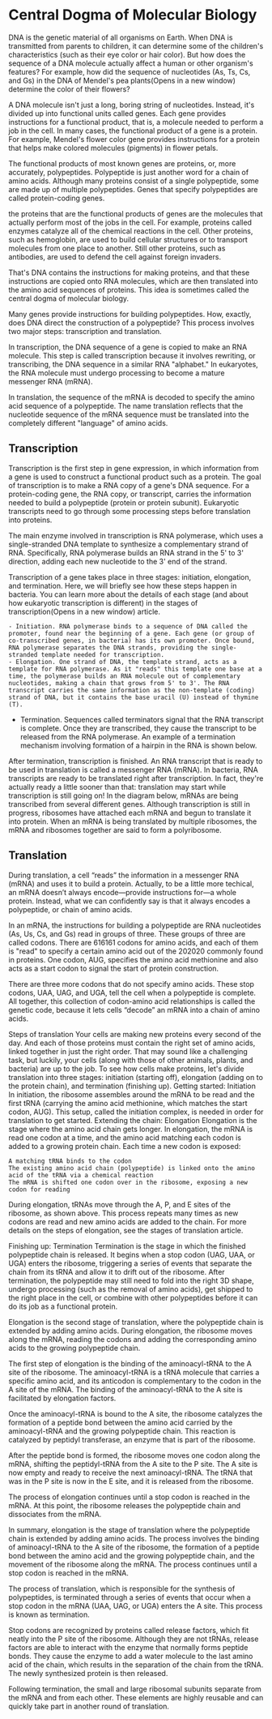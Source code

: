 
# Central Dogma of Molecular Biology

DNA is the genetic material of all organisms on Earth. When DNA is transmitted from parents to children, it can determine some of the children's characteristics (such as their eye color or hair color). But how does the sequence of a DNA molecule actually affect a human or other organism's features? For example, how did the sequence of nucleotides (As, Ts, Cs, and Gs) in the DNA of Mendel's pea plants(Opens in a new window) determine the color of their flowers?

A DNA molecule isn't just a long, boring string of nucleotides. Instead, it's divided up into functional units called genes. Each gene provides instructions for a functional product, that is, a molecule needed to perform a job in the cell. In many cases, the functional product of a gene is a protein. For example, Mendel's flower color gene provides instructions for a protein that helps make colored molecules (pigments) in flower petals.

The functional products of most known genes are proteins, or, more accurately, polypeptides. Polypeptide is just another word for a chain of amino acids. Although many proteins consist of a single polypeptide, some are made up of multiple polypeptides. Genes that specify polypeptides are called protein-coding genes.

the proteins that are the functional products of genes are the molecules that actually perform most of the jobs in the cell. For example, proteins called enzymes catalyze all of the chemical reactions in the cell. Other proteins, such as hemoglobin, are used to build cellular structures or to transport molecules from one place to another. Still other proteins, such as antibodies, are used to defend the cell against foreign invaders.

That's DNA contains the instructions for making proteins, and that these instructions are copied onto RNA molecules, which are then translated into the amino acid sequences of proteins. This idea is sometimes called the central dogma of molecular biology.

Many genes provide instructions for building polypeptides. How, exactly, does DNA direct the construction of a polypeptide? This process involves two major steps: transcription and translation.

In transcription, the DNA sequence of a gene is copied to make an RNA molecule. This step is called transcription because it involves rewriting, or transcribing, the DNA sequence in a similar RNA "alphabet." In eukaryotes, the RNA molecule must undergo processing to become a mature messenger RNA (mRNA).

In translation, the sequence of the mRNA is decoded to specify the amino acid sequence of a polypeptide. The name translation reflects that the nucleotide sequence of the mRNA sequence must be translated into the completely different "language" of amino acids.


## Transcription
Transcription is the first step in gene expression, in which information from a gene is used to construct a functional product such as a protein. The goal of transcription is to make a RNA copy of a gene's DNA sequence. For a protein-coding gene, the RNA copy, or transcript, carries the information needed to build a polypeptide (protein or protein subunit). Eukaryotic transcripts need to go through some processing steps before translation into proteins.

The main enzyme involved in transcription is RNA polymerase, which uses a single-stranded DNA template to synthesize a complementary strand of RNA. Specifically, RNA polymerase builds an RNA strand in the 5' to 3' direction, adding each new nucleotide to the 3' end of the strand. 

Transcription of a gene takes place in three stages: initiation, elongation, and termination. Here, we will briefly see how these steps happen in bacteria. You can learn more about the details of each stage (and about how eukaryotic transcription is different) in the stages of transcription(Opens in a new window) article.

    - Initiation. RNA polymerase binds to a sequence of DNA called the promoter, found near the beginning of a gene. Each gene (or group of co-transcribed genes, in bacteria) has its own promoter. Once bound, RNA polymerase separates the DNA strands, providing the single-stranded template needed for transcription.
    - Elongation. One strand of DNA, the template strand, acts as a template for RNA polymerase. As it "reads" this template one base at a time, the polymerase builds an RNA molecule out of complementary nucleotides, making a chain that grows from 5' to 3'. The RNA transcript carries the same information as the non-template (coding) strand of DNA, but it contains the base uracil (U) instead of thymine (T).
  - Termination. Sequences called terminators signal that the RNA transcript is complete. Once they are transcribed, they cause the transcript to be released from the RNA polymerase. An example of a termination mechanism involving formation of a hairpin in the RNA is shown below.

After termination, transcription is finished. An RNA transcript that is ready to be used in translation is called a messenger RNA (mRNA). In bacteria, RNA transcripts are ready to be translated right after transcription. In fact, they're actually ready a little sooner than that: translation may start while transcription is still going on!
In the diagram below, mRNAs are being transcribed from several different genes. Although transcription is still in progress, ribosomes have attached each mRNA and begun to translate it into protein. When an mRNA is being translated by multiple ribosomes, the mRNA and ribosomes together are said to form a polyribosome.


## Translation
During translation, a cell “reads” the information in a messenger RNA (mRNA) and uses it to build a protein. Actually, to be a little more techical, an mRNA doesn’t always encode—provide instructions for—a whole protein. Instead, what we can confidently say is that it always encodes a polypeptide, or chain of amino acids.

In an mRNA, the instructions for building a polypeptide are RNA nucleotides (As, Us, Cs, and Gs) read in groups of three. These groups of three are called codons.
There are 616161 codons for amino acids, and each of them is "read" to specify a certain amino acid out of the 202020 commonly found in proteins. One codon, AUG, specifies the amino acid methionine and also acts as a start codon to signal the start of protein construction.

There are three more codons that do not specify amino acids. These stop codons, UAA, UAG, and UGA, tell the cell when a polypeptide is complete. All together, this collection of codon-amino acid relationships is called the genetic code, because it lets cells “decode” an mRNA into a chain of amino acids.


Steps of translation
Your cells are making new proteins every second of the day. And each of those proteins must contain the right set of amino acids, linked together in just the right order. That may sound like a challenging task, but luckily, your cells (along with those of other animals, plants, and bacteria) are up to the job.
To see how cells make proteins, let's divide translation into three stages: initiation (starting off), elongation (adding on to the protein chain), and termination (finishing up).
Getting started: Initiation
In initiation, the ribosome assembles around the mRNA to be read and the first tRNA (carrying the amino acid methionine, which matches the start codon, AUG). This setup, called the initiation complex, is needed in order for translation to get started.
Extending the chain: Elongation
Elongation is the stage where the amino acid chain gets longer. In elongation, the mRNA is read one codon at a time, and the amino acid matching each codon is added to a growing protein chain.
Each time a new codon is exposed:

    A matching tRNA binds to the codon
    The existing amino acid chain (polypeptide) is linked onto the amino acid of the tRNA via a chemical reaction
    The mRNA is shifted one codon over in the ribosome, exposing a new codon for reading


During elongation, tRNAs move through the A, P, and E sites of the ribosome, as shown above. This process repeats many times as new codons are read and new amino acids are added to the chain.
For more details on the steps of elongation, see the stages of translation article.

Finishing up: Termination
Termination is the stage in which the finished polypeptide chain is released. It begins when a stop codon (UAG, UAA, or UGA) enters the ribosome, triggering a series of events that separate the chain from its tRNA and allow it to drift out of the ribosome.
After termination, the polypeptide may still need to fold into the right 3D shape, undergo processing (such as the removal of amino acids), get shipped to the right place in the cell, or combine with other polypeptides before it can do its job as a functional protein.



Elongation is the second stage of translation, where the polypeptide chain is extended by adding amino acids. During elongation, the ribosome moves along the mRNA, reading the codons and adding the corresponding amino acids to the growing polypeptide chain.

The first step of elongation is the binding of the aminoacyl-tRNA to the A site of the ribosome. The aminoacyl-tRNA is a tRNA molecule that carries a specific amino acid, and its anticodon is complementary to the codon in the A site of the mRNA. The binding of the aminoacyl-tRNA to the A site is facilitated by elongation factors.

Once the aminoacyl-tRNA is bound to the A site, the ribosome catalyzes the formation of a peptide bond between the amino acid carried by the aminoacyl-tRNA and the growing polypeptide chain. This reaction is catalyzed by peptidyl transferase, an enzyme that is part of the ribosome.

After the peptide bond is formed, the ribosome moves one codon along the mRNA, shifting the peptidyl-tRNA from the A site to the P site. The A site is now empty and ready to receive the next aminoacyl-tRNA. The tRNA that was in the P site is now in the E site, and it is released from the ribosome.

The process of elongation continues until a stop codon is reached in the mRNA. At this point, the ribosome releases the polypeptide chain and dissociates from the mRNA.

In summary, elongation is the stage of translation where the polypeptide chain is extended by adding amino acids. The process involves the binding of aminoacyl-tRNA to the A site of the ribosome, the formation of a peptide bond between the amino acid and the growing polypeptide chain, and the movement of the ribosome along the mRNA. The process continues until a stop codon is reached in the mRNA.





The process of translation, which is responsible for the synthesis of polypeptides, is terminated through a series of events that occur when a stop codon in the mRNA (UAA, UAG, or UGA) enters the A site. This process is known as termination.

Stop codons are recognized by proteins called release factors, which fit neatly into the P site of the ribosome. Although they are not tRNAs, release factors are able to interact with the enzyme that normally forms peptide bonds. They cause the enzyme to add a water molecule to the last amino acid of the chain, which results in the separation of the chain from the tRNA. The newly synthesized protein is then released.

Following termination, the small and large ribosomal subunits separate from the mRNA and from each other. These elements are highly reusable and can quickly take part in another round of translation.
